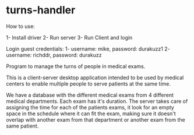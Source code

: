 turns-handler
=============

How to use:

1- Install driver
2- Run server
3- Run Client and login

Login guest credentials:
1- username: mike,    password: durakuzz1
2- username: richddr, password: durakuzz

Program to manage the turns of people in medical exams.

This is a client-server desktop application intended to be
used by medical centers to enable multiple people to serve
patients at the same time.

We have a database with the different medical exams from 4
different medical departments. Each exam has it's duration.
The server takes care of assigning the time for each of the
patients exams, it look for an empty space in the schedule
where it can fit the exam, making sure it doesn't overlap
with another exam from that department or another exam from
the same patient.
